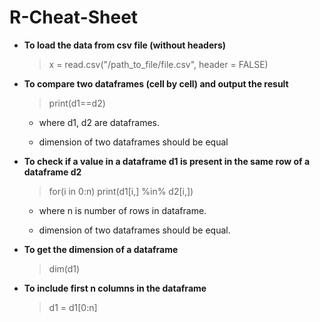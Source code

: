 # R-Cheat-Sheet
- **To load the data from csv file (without headers)**

  >x = read.csv("/path_to_file/file.csv", header = FALSE)

- **To compare two dataframes (cell by cell) and output the result**

  >print(d1==d2)

  * where d1, d2 are dataframes.

  * dimension of two dataframes should be equal


- **To check if a value in a dataframe d1 is present in the same row of a dataframe d2**

  > for(i in 0:n)
  > print(d1[i,] %in% d2[i,])

    * where n is number of rows in dataframe.

    * dimension of two dataframes should be equal.

- **To get the dimension of a dataframe**

  >dim(d1)

- **To include first n columns in the dataframe**

  >d1 = d1[0:n]

  
